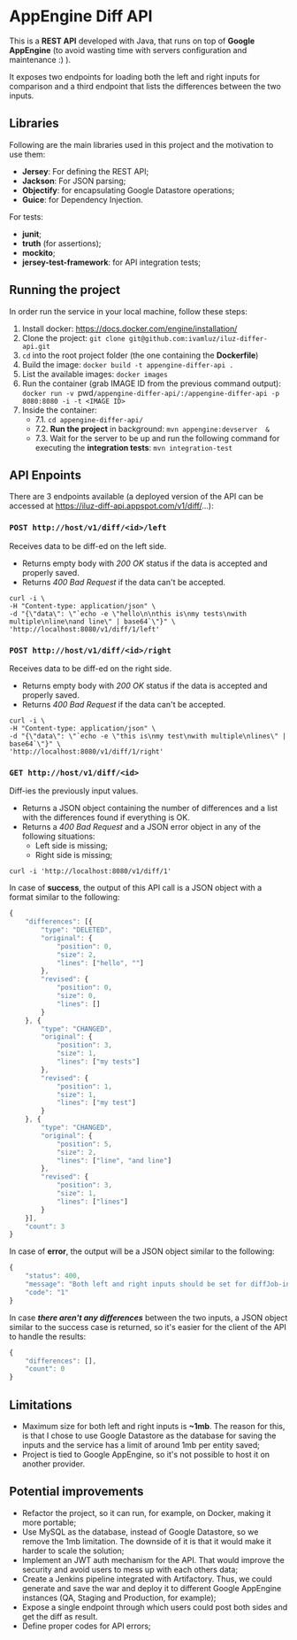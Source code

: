 # AppEngine Diff API
This is a **REST API** developed with Java, that runs on top of **Google AppEngine** (to avoid wasting time with servers configuration and maintenance :) ).

It exposes two endpoints for loading both the left and right inputs for comparison and a third endpoint that lists the differences between the two inputs.

## Libraries
Following are the main libraries used in this project and the motivation to use them:
* **Jersey**: For defining the REST API;
* **Jackson**: For JSON parsing;
* **Objectify**: for encapsulating Google Datastore operations;
* **Guice**: for Dependency Injection.

For tests:
* **junit**;
* **truth** (for assertions);
* **mockito**;
* **jersey-test-framework**: for API integration tests;


## Running the project
In order run the service in your local machine, follow these steps:

1. Install docker: https://docs.docker.com/engine/installation/
2. Clone the project: `git clone git@github.com:ivamluz/iluz-differ-api.git`
3. `cd` into the root project folder (the one containing the **Dockerfile**)
4. Build the image: `docker build -t appengine-differ-api .`
5. List the available images: `docker images`
6. Run the container (grab IMAGE ID from the previous command output): `docker run -v `pwd`/appengine-differ-api/:/appengine-differ-api -p 8080:8080 -i -t <IMAGE ID>`
7. Inside the container:
    * 7.1. `cd appengine-differ-api/`
    * 7.2. **Run the project** in background: `mvn appengine:devserver  &`
    * 7.3. Wait for the server to be up and run the following command for executing the **integration tests**: `mvn integration-test`

## API Enpoints
There are 3 endpoints available (a deployed version of the API can be accessed at https://iluz-diff-api.appspot.com/v1/diff/...):

### `POST http://host/v1/diff/<id>/left`
Receives data to be diff-ed on the left side.

* Returns empty body with *200 OK* status if the data is accepted and properly saved.
* Returns *400 Bad Request* if the data can't be accepted.

```
curl -i \
-H "Content-type: application/json" \
-d "{\"data\": \"`echo -e \"hello\n\nthis is\nmy tests\nwith multiple\nline\nand line\" | base64`\"}" \
'http://localhost:8080/v1/diff/1/left'
```

### `POST http://host/v1/diff/<id>/right`
Receives data to be diff-ed on the right side.

* Returns empty body with *200 OK* status if the data is accepted and properly saved.
* Returns *400 Bad Request* if the data can't be accepted.

```
curl -i \
-H "Content-type: application/json" \
-d "{\"data\": \"`echo -e \"this is\nmy test\nwith multiple\nlines\" | base64`\"}" \
'http://localhost:8080/v1/diff/1/right'
```

### `GET http://host/v1/diff/<id>`
Diff-ies the previously input values.
* Returns a JSON object containing the number of differences and a list with the differences found if everything is OK.
* Returns a *400 Bad Request* and a JSON error object in any of the following situations:
    * Left side is missing;
    * Right side is missing;

```
curl -i 'http://localhost:8080/v1/diff/1'
```

In case of **success**, the output of this API call is a JSON object with a format similar to the following:
```javascript
{
	"differences": [{
		"type": "DELETED",
		"original": {
			"position": 0,
			"size": 2,
			"lines": ["hello", ""]
		},
		"revised": {
			"position": 0,
			"size": 0,
			"lines": []
		}
	}, {
		"type": "CHANGED",
		"original": {
			"position": 3,
			"size": 1,
			"lines": ["my tests"]
		},
		"revised": {
			"position": 1,
			"size": 1,
			"lines": ["my test"]
		}
	}, {
		"type": "CHANGED",
		"original": {
			"position": 5,
			"size": 2,
			"lines": ["line", "and line"]
		},
		"revised": {
			"position": 3,
			"size": 1,
			"lines": ["lines"]
		}
	}],
	"count": 3
}
```

In case of **error**, the output will be a JSON object similar to the following:
```javascript
{
	"status": 400,
	"message": "Both left and right inputs should be set for diffJob-ing",
	"code": "1"
}
```

In case ***there aren't any differences*** between the two inputs, a JSON object similar to the success case is returned, so it's easier for the client of the API to handle the results:
```javascript
{
	"differences": [],
	"count": 0
}
```


## Limitations
* Maximum size for both left and right inputs is **~1mb**. The reason for this, is that I chose to use Google Datastore as the database for saving the inputs and the service has a limit of around 1mb per entity saved;
* Project is tied to Google AppEngine, so it's not possible to host it on another provider.

## Potential improvements
* Refactor the project, so it can run, for example, on Docker, making it more portable;
* Use MySQL as the database, instead of Google Datastore, so we remove the 1mb limitation. The downside of it is that it would make it harder to scale the solution;
* Implement an JWT auth mechanism for the API. That would improve the security and avoid users to mess up with each others data;
* Create a Jenkins pipeline integrated with Artifactory. Thus, we could generate and save the war and deploy it to different Google AppEngine instances (QA, Staging and Production, for example);
* Expose a single endpoint through which users could post both sides and get the diff as result.
* Define proper codes for API errors;
